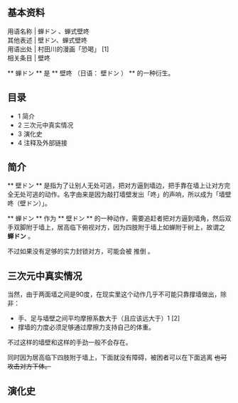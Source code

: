 **基本资料**  
---  
用语名称  |  蝉ドン  、蝉式壁咚   
其他表述  |  壁ドン、蝉式壁咚   
用语出处  |  村田川的漫画「恐喝」  [1]   
相关条目  |  壁咚   
  
** 蝉ドン  ** 是 ** 壁咚  （日语：  壁ドン  ） ** 的一种衍生。

##  目录

  * 1  简介 
  * 2  三次元中真实情况 
  * 3  演化史 
  * 4  注释及外部链接 

##  简介

** 壁ドン  **
是指为了让别人无处可逃，把对方逼到墙边，把手靠在墙上让对方完全无处可逃的动作。名字由来是因为敲打墙壁发出「咚」的声响，所以成为「墙壁咚（壁ドン）」。

** 蝉ドン  ** 作为 ** 壁ドン  **
的一种动作，需要追赶者把对方逼到墙角，然后双手双脚附于墙上，居高临下俯视对方，因为四肢附于墙上如蝉附于树上，故谓之 **蝉ドン** 。

不过如果没有足够的实力封锁对方，可能会被  推倒  。

##  三次元中真实情况

当然，由于两面墙之间是90度，在现实里这个动作几乎不可能只靠撑墙做出，除非：

  * 手、足与墙壁之间平均摩擦系数大于（且应该远大于）1  [2] 
  * 撑墙的力度必须足够通过摩擦力支持自己的体重。 

不过这样的墙壁和这样的手劲一般不会存在。

同时因为居高临下四肢附于墙上，下面就没有障碍，被困者可以在下面逃离 ~~也可攻击对方下体。~~

##  演化史